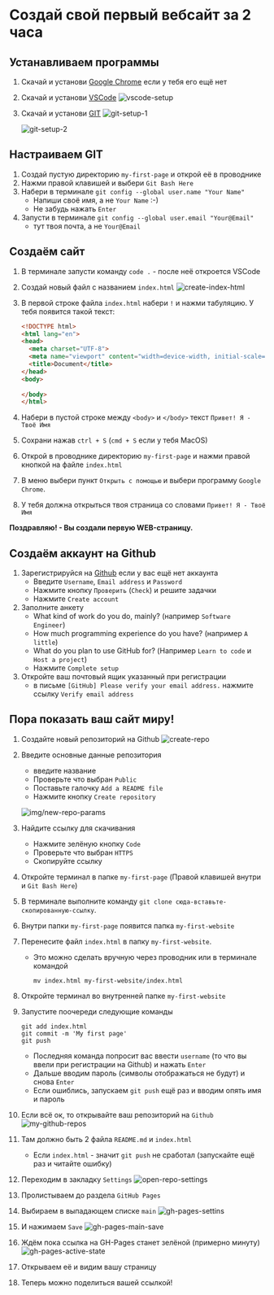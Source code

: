 # Создай свой первый вебсайт за 2 часа

## Устанавливаем программы
1. Скачай и установи [Google Chrome](https://www.google.com/chrome/) если у тебя его ещё нет
1. Скачай и установи [VSCode](https://code.visualstudio.com/)
    ![vscode-setup](img/vscode-setup.png)

1. Скачай и установи [GIT](https://git-scm.com/)
    ![git-setup-1](img/git-setup-1.png)
    
    ![git-setup-2](img/git-setup-2.png)
    
## Настраиваем GIT
1. Создай пустую директорию `my-first-page` и открой её в проводнике
1. Нажми правой клавишей и выбери `Git Bash Here`
1. Набери в терминале `git config --global user.name "Your Name"`
    - Напиши своё имя, а не `Your Name` :-)
    - Не забудь нажать `Enter`
1. Запусти в терминале `git config --global user.email "Your@Email"`
    - тут твоя почта, а не `Your@Email`

## Создаём сайт 
1. В терминале запусти команду `code .` - после неё откроется VSCode
1. Создай новый файл с названием `index.html`
    ![create-index-html](img/create-index-html.png)

1. В первой строке файла `index.html` набери `!` и нажми табуляцию. У тебя появится такой текст:
    ```html
    <!DOCTYPE html>
    <html lang="en">
    <head>
      <meta charset="UTF-8">
      <meta name="viewport" content="width=device-width, initial-scale=1.0">
      <title>Document</title>
    </head>
    <body>
      
    </body>
    </html>
    ```
1. Набери в пустой строке между `<body>` и `</body>` текст `Привет! Я - Твоё Имя`
1. Сохрани нажав `ctrl + S` (`cmd + S` если у тебя MacOS)
1. Открой в проводнике директорию `my-first-page` и нажми правой кнопкой на файле `index.html`
1. В меню выбери пункт `Открыть с помощью` и выбери программу `Google Chrome`.
1. У тебя должна открыться твоя страница со словами `Привет! Я - Твоё Имя`

**Поздравляю! - Вы создали первую WEB-страницу.**

## Создаём аккаунт на Github
1. Зарегистрируйся на [Github](https://github.com/join) если у вас ещё нет аккаунта
    - Введите `Username`, `Email address` и `Password`
    - Нажмите кнопку `Проверить` (`Check`) и решите задачки 
    - Нажмите `Create account`
1. Заполните анкету 
    - What kind of work do you do, mainly? (например `Software Engineer`)
    - How much programming experience do you have? (например `A little`)
    - What do you plan to use GitHub for? (Например `Learn to code` и `Host a project`)
    - Нажмите `Complete setup`
1. Откройте ваш почтовый ящик указанный при регистрации 
    - в письме `[GitHub] Please verify your email address.` нажмите ссылку `Verify email address`

## Пора показать ваш сайт миру!
1. Создайте новый репозиторий на Github
    ![create-repo](img/create-repo.png)

1. Введите основные данные репозитория
    - введите название
    - Проверьте что выбран `Public`
    - Поставьте галочку `Add a README file`
    - Нажмите кнопку `Create repository`
    
    ![img/new-repo-params](img/new-repo-params.png)

1. Найдите ссылку для скачивания  
    - Нажмите зелёную кнопку `Code`
    - Проверьте что выбран `HTTPS`
    - Скопируйте ссылку

1. Откройте терминал в папке `my-first-page` (Правой клавишей внутри и `Git Bash Here`)
1. В терминале выполните команду `git clone сюда-вставьте-скопированную-ссылку`.
1. Внутри папки `my-first-page` появится папка `my-first-website`
1. Перенесите файл `index.html` в папку `my-first-website`. 
    - Это можно сделать вручную через проводник или в терминале командой
        ```
        mv index.html my-first-website/index.html
        ```
1. Откройте терминал во внутренней папке `my-first-website`
1. Запустите поочереди следующие команды
    ```
    git add index.html
    git commit -m 'My first page'
    git push
    ```
    - Последняя команда попросит вас ввести `username` (то что вы ввели при регистрации на Github) и нажать `Enter`
    - Дальше вводим пароль (символы отображаться не будут) и снова `Enter`
    - Если ошиблись, запускаем `git push` ещё раз и вводим опять имя и пароль
1. Если всё ок, то открывайте ваш репозиторий на `Github`
    ![my-github-repos](img/my-github-repos.png)
1. Там должно быть 2 файла `README.md` и `index.html`
    - Если `index.html` - значит `git push` не сработал (запускайте ещё раз и читайте ошибку)
1. Переходим в закладку `Settings`
    ![open-repo-settings](img/open-repo-settings.png)
1. Пролистываем до раздела `GitHub Pages`
1. Выбираем в выпадающем списке `main`
    ![gh-pages-settins](img/gh-pages-settins.png)
1. И нажимаем `Save`
    ![gh-pages-main-save](img/gh-pages-main-save.png)
1. Ждём пока ссылка на GH-Pages станет зелёной (примерно минуту)
    ![gh-pages-active-state](img/gh-pages-active-state.png)
1. Открываем её и видим вашу страницу
1. Теперь можно поделиться вашей ссылкой!
